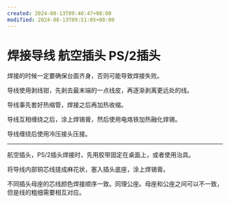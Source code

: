 ```yaml
---
created: 2024-08-13T09:40:47+08:00
modified: 2024-08-13T09:51:05+08:00
---
```


# 焊接导线 航空插头 PS/2插头

焊接的时候一定要确保台面齐身，否则可能导致焊接失败。

导线使用剥线钳，先剥去最末端的一点线皮，再逐渐剥离更远处的线。

导线事先套好热缩管，焊接之后再加热收缩。

导线互相缠绕之后，涂上焊锡膏，然后使用电烙铁加热融化焊锡。

导线缠绕后使用冷压接头压接。

---

航空插头，PS/2插头焊接时，先用胶带固定在桌面上，或者使用治具。

将导线内部铜芯线搓成麻花状，塞入插头底座，涂上焊锡膏。

不同插头母座的芯线颜色焊接顺序一致。同理公座。母座和公座之间可以不一致，但是线的粗细需要相互对应。
